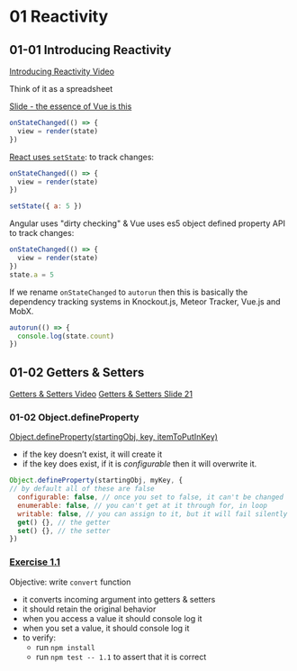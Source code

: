 # 01 Reactivity

## 01-01 Introducing Reactivity
[Introducing Reactivity Video](https://frontendmasters.com/courses/advanced-vue/introducing-reactivity/)

Think of it as a spreadsheet

[Slide - the essence of Vue is this](https://docs.google.com/presentation/d/1TgDx4DN8YqfdndYWMovBcQVPWyKLTNcbo1YS8XlLo9o/edit#slide=id.g19eebb1966_0_155)
```javascript
onStateChanged(() => {
  view = render(state)
})
```

[React uses `setState`](https://docs.google.com/presentation/d/1TgDx4DN8YqfdndYWMovBcQVPWyKLTNcbo1YS8XlLo9o/edit#slide=id.g19eebb1966_0_163): 
to track changes: 
```javascript
onStateChanged(() => {
  view = render(state)
})

setState({ a: 5 })
```

Angular uses "dirty checking" & Vue uses es5 object defined property API to track changes:
```javascript
onStateChanged(() => {
  view = render(state)
})
state.a = 5
```

If we rename `onStateChanged` to `autorun` then this is basically
the dependency tracking systems in Knockout.js, Meteor Tracker, Vue.js and MobX.
```javascript
autorun(() => {
  console.log(state.count)
})
```

## 01-02 Getters & Setters
[Getters & Setters Video](https://frontendmasters.com/courses/advanced-vue/introducing-reactivity/)
[Getters & Setters Slide 21](https://docs.google.com/presentation/d/1TgDx4DN8YqfdndYWMovBcQVPWyKLTNcbo1YS8XlLo9o/edit#slide=id.g1e6824c3c2_0_20)

### 01-02 Object.defineProperty
[Object.defineProperty(startingObj, key, itemToPutInKey)](https://developer.mozilla.org/en-US/docs/Web/JavaScript/Reference/Global_Objects/Object/defineProperty#Description)
* if the key doesn’t exist, it will create it
* if the key does exist, if it is *configurable* then it will overwrite it.

```javascript
Object.defineProperty(startingObj, myKey, {
// by default all of these are false
  configurable: false, // once you set to false, it can't be changed
  enumerable: false, // you can't get at it through for, in loop
  writable: false, // you can assign to it, but it will fail silently
  get() {}, // the getter
  set() {}, // the setter
}) 
```
 
### [Exercise 1.1](./code/1-reactivity/1.1.md)
Objective: write `convert` function
* it converts incoming argument into getters & setters
* it should retain the original behavior
* when you access a value it should console log it
* when you set a value, it should console log it
* to verify:
  * run `npm install` 
  * run `npm test -- 1.1` to assert that it is correct
  
